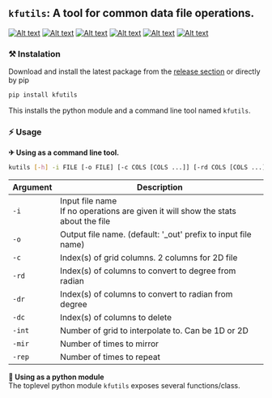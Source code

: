 ## `kfutils`: A tool for common data file operations.
[![Alt text](https://img.shields.io/pypi/v/kfutils.svg?logo=pypi)](https://pypi.org/project/kfutils/)
[![Alt text](https://img.shields.io/pypi/pyversions/kfutils.svg?logo=python)](https://pypi.org/project/kfutils/)
[![Alt text](https://img.shields.io/pypi/dm/kfutils.svg)](https://pypi.org/project/kfutils/)
[![Alt text](https://img.shields.io/pypi/l/kfutils.svg)](https://pypi.org/project/kfutils/)
[![Alt text](https://img.shields.io/pypi/status/kfutils.svg)](https://pypi.org/project/kfutils/)
[![Alt text](https://github.com/koushikphy/kfutils/actions/workflows/python-publish.yml/badge.svg)](https://github.com/Koushikphy/kfutils/releases/latest)


### ⚒ Instalation
Download and install the latest package from the [release section](https://github.com/Koushikphy/kfutils/releases/latest) or directly by pip
```bash
pip install kfutils
```
This installs the python module and a command line tool named `kfutils`.  



### ⚡ Usage 

 __✈ Using as a command line tool.__
```bash
kutils [-h] -i FILE [-o FILE] [-c COLS [COLS ...]] [-rd COLS [COLS ...]] [-dr COLS [COLS ...]] [-dc COLS [COLS ...]] [-int N [N ...]] [-mir N] [-rep N]
```

| Argument    |  Description|
| ----------- | ----------- 
|    `-i`     | Input file name <br>If no operations are given it will show the stats about the file |
|    `-o`     | Output file name. (default: '_out' prefix to input file name) | 
|    `-c`     | Index(s) of grid columns. 2 columns for 2D file | 
|    `-rd`    | Index(s) of columns to convert to degree from radian |
|    `-dr`    | Index(s) of columns to convert to radian from degree |
|    `-dc`    | Index(s) of columns to delete |
|    `-int`   | Number of grid to interpolate to. Can be 1D or 2D |  
|    `-mir`   | Number of times to mirror |  
|    `-rep`   | Number of times to repeat |  



 __🚀 Using as a python module__  
The toplevel python module `kfutils` exposes several functions/class.
